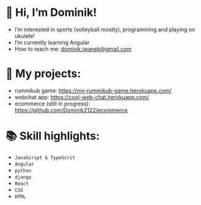 # 👋 Hi, I’m Dominik!

- I’m interested in sports (volleyball mostly), programming and playing on ukulele! 
- I’m currently learning Angular
- How to reach me: dominik.iwanek@gmail.com

# :construction_worker: My projects:
- rummikub game: https://my-rummikub-game.herokuapp.com/
- webchat app: https://cool-web-chat.herokuapp.com/
- ecommerce (still in progress): https://github.com/Dominik2122/ecommerce


# :books: Skill highlights:
* `JavaScript & TypeScrit`
* `Angular`
* `python`
* `django`
* `React`
* `CSS`
* `HTML`
